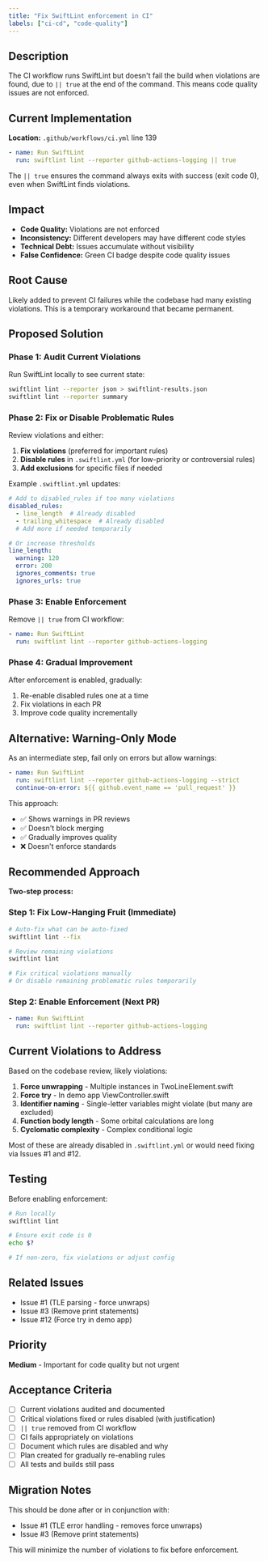 ```yaml
---
title: "Fix SwiftLint enforcement in CI"
labels: ["ci-cd", "code-quality"]
---
```


## Description

The CI workflow runs SwiftLint but doesn't fail the build when violations are found, due to `|| true` at the end of the command. This means code quality issues are not enforced.

## Current Implementation

**Location:** `.github/workflows/ci.yml` line 139

```yaml
- name: Run SwiftLint
  run: swiftlint lint --reporter github-actions-logging || true
```

The `|| true` ensures the command always exits with success (exit code 0), even when SwiftLint finds violations.

## Impact

- **Code Quality:** Violations are not enforced
- **Inconsistency:** Different developers may have different code styles
- **Technical Debt:** Issues accumulate without visibility
- **False Confidence:** Green CI badge despite code quality issues

## Root Cause

Likely added to prevent CI failures while the codebase had many existing violations. This is a temporary workaround that became permanent.

## Proposed Solution

### Phase 1: Audit Current Violations

Run SwiftLint locally to see current state:

```bash
swiftlint lint --reporter json > swiftlint-results.json
swiftlint lint --reporter summary
```

### Phase 2: Fix or Disable Problematic Rules

Review violations and either:

1. **Fix violations** (preferred for important rules)
2. **Disable rules** in `.swiftlint.yml` (for low-priority or controversial rules)
3. **Add exclusions** for specific files if needed

Example `.swiftlint.yml` updates:
```yaml
# Add to disabled_rules if too many violations
disabled_rules:
  - line_length  # Already disabled
  - trailing_whitespace  # Already disabled
  # Add more if needed temporarily

# Or increase thresholds
line_length:
  warning: 120
  error: 200
  ignores_comments: true
  ignores_urls: true
```

### Phase 3: Enable Enforcement

Remove `|| true` from CI workflow:

```yaml
- name: Run SwiftLint
  run: swiftlint lint --reporter github-actions-logging
```

### Phase 4: Gradual Improvement

After enforcement is enabled, gradually:
1. Re-enable disabled rules one at a time
2. Fix violations in each PR
3. Improve code quality incrementally

## Alternative: Warning-Only Mode

As an intermediate step, fail only on errors but allow warnings:

```yaml
- name: Run SwiftLint
  run: swiftlint lint --reporter github-actions-logging --strict
  continue-on-error: ${{ github.event_name == 'pull_request' }}
```

This approach:
- ✅ Shows warnings in PR reviews
- ✅ Doesn't block merging
- ✅ Gradually improves quality
- ❌ Doesn't enforce standards

## Recommended Approach

**Two-step process:**

### Step 1: Fix Low-Hanging Fruit (Immediate)

```bash
# Auto-fix what can be auto-fixed
swiftlint lint --fix

# Review remaining violations
swiftlint lint

# Fix critical violations manually
# Or disable remaining problematic rules temporarily
```

### Step 2: Enable Enforcement (Next PR)

```yaml
- name: Run SwiftLint
  run: swiftlint lint --reporter github-actions-logging
```

## Current Violations to Address

Based on the codebase review, likely violations:

1. **Force unwrapping** - Multiple instances in TwoLineElement.swift
2. **Force try** - In demo app ViewController.swift
3. **Identifier naming** - Single-letter variables might violate (but many are excluded)
4. **Function body length** - Some orbital calculations are long
5. **Cyclomatic complexity** - Complex conditional logic

Most of these are already disabled in `.swiftlint.yml` or would need fixing via Issues #1 and #12.

## Testing

Before enabling enforcement:

```bash
# Run locally
swiftlint lint

# Ensure exit code is 0
echo $?

# If non-zero, fix violations or adjust config
```

## Related Issues

- Issue #1 (TLE parsing - force unwraps)
- Issue #3 (Remove print statements)
- Issue #12 (Force try in demo app)

## Priority

**Medium** - Important for code quality but not urgent

## Acceptance Criteria

- [ ] Current violations audited and documented
- [ ] Critical violations fixed or rules disabled (with justification)
- [ ] `|| true` removed from CI workflow
- [ ] CI fails appropriately on violations
- [ ] Document which rules are disabled and why
- [ ] Plan created for gradually re-enabling rules
- [ ] All tests and builds still pass

## Migration Notes

This should be done after or in conjunction with:
- Issue #1 (TLE error handling - removes force unwraps)
- Issue #3 (Remove print statements)

This will minimize the number of violations to fix before enforcement.
